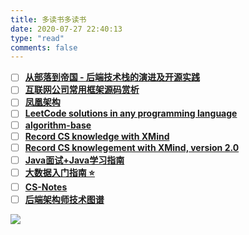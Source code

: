 ```yaml
---
title: 多读书多读书
date: 2020-07-27 22:40:13
type: "read"
comments: false
---
```


- [ ] [**从部落到帝国 - 后端技术栈的演进及开源实践**](https://coderxing.gitbooks.io/architecture-evolution/content/)
- [ ] [**互联网公司常用框架源码赏析**](https://schunter.netlify.app/#/)
- [ ] [**凤凰架构**](https://icyfenix.cn/)
- [ ] [**LeetCode solutions in any programming language**](https://lc.netlify.app/#/)
- [ ]  [**algorithm-base**](https://github.com/chefyuan/algorithm-base)
- [ ]  [**Record CS knowledge with XMind**](https://github.com/SmartKeyerror/ZeroMind)
- [ ]  [**Record CS knowlegement with XMind, version 2.0**](https://github.com/SmartKeyerror/Psyduck)
- [ ]  [**Java面试+Java学习指南**](https://github.com/AobingJava/JavaFamily)
- [ ]  [**大数据入门指南 ⭐**](https://github.com/heibaiying/BigData-Notes)
- [ ]  [**CS-Notes**](https://github.com/CyC2018/CS-Notes)
- [ ]  [**后端架构师技术图谱**](https://github.com/xingshaocheng/architect-awesome)

![](https://fabian.oss-cn-hangzhou.aliyuncs.com/img/629c1bb62130cd93ad65fd5a5371706.jpg)